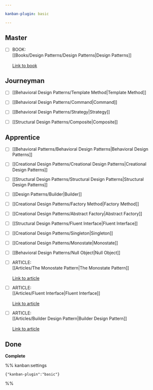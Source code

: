 ```yaml
---

kanban-plugin: basic

---
```


## Master

- [ ] BOOK:<br>[[Books/Design Patterns/Design Patterns|Design Patterns]]<br><br>[Link to book](https://www.amazon.com/Design-Patterns-Elements-Reusable-Object-Oriented/dp/0201633612)


## Journeyman

- [ ] [[Behavioral Design Patterns/Template Method|Template Method]]
- [ ] [[Behavioral Design Patterns/Command|Command]]
- [ ] [[Behavioral Design Patterns/Strategy|Strategy]]
- [ ] [[Structural Design Patterns/Composite|Composite]]


## Apprentice

- [ ] [[Behavioral Patterns/Behavioral Design Patterns|Behavioral Design Patterns]]
- [ ] [[Creational Design Patterns/Creational Design Patterns|Creational Design Patterns]]
- [ ] [[Structural Design Patterns/Structural Design Patterns|Structural Design Patterns]]
- [ ] [[Design Patterns/Builder|Builder]]
- [ ] [[Creational Design Patterns/Factory Method|Factory Method]]
- [ ] [[Creational Design Patterns/Abstract Factory|Abstract Factory]]
- [ ] [[Structural Design Patterns/Fluent Interface|Fluent Interface]]
- [ ] [[Creational Design Patterns/Singleton|Singleton]]
- [ ] [[Creational Design Patterns/Monostate|Monostate]]
- [ ] [[Behavioral Design Patterns/Null Object|Null Object]]
- [ ] ARTICLE:<br>[[Articles/The Monostate Pattern|The Monostate Pattern]]<br><br>[Link to article](https://www.simplethread.com/the-monostate-pattern/)
- [ ] ARTICLE:<br>[[Articles/Fluent Interface|Fluent Interface]]<br><br>[Link to article](https://martinfowler.com/bliki/FluentInterface.html)
- [ ] ARTICLE:<br>[[Articles/Builder Design Pattern|Builder Design Pattern]]<br><br>[Link to article](https://www.geeksforgeeks.org/builder-design-pattern/)


## Done

**Complete**




%% kanban:settings
```
{"kanban-plugin":"basic"}
```
%%